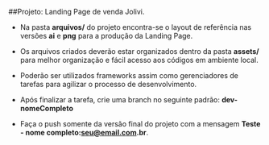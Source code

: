 
##Projeto: Landing Page de venda Jolivi.


* Na pasta __arquivos/__ do projeto encontra-se o layout de referência nas versões __ai__ e __png__ para a produção da Landing Page.

* Os arquivos criados deverão estar organizados dentro da pasta __assets/__ para melhor organização e fácil acesso aos códigos em ambiente local.

* Poderão ser utilizados frameworks assim como gerenciadores de tarefas para agilizar o processo de desenvolvimento.

* Após finalizar a tarefa, crie uma branch no seguinte padrão: __dev-nomeCompleto__ 

* Faça o push somente da versão final do projeto com a mensagem __Teste - nome completo:seu@email.com.br__.